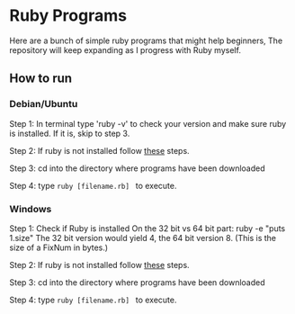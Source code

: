 # Ruby Programs

Here are a bunch of simple ruby programs that might help beginners, The repository will keep expanding as I progress with Ruby myself.

## How to run

### Debian/Ubuntu

Step 1: In terminal type 'ruby -v' to check your version and make sure ruby is installed. If it is, skip to step 3.

Step 2: If ruby is not installed follow [these](https://www.ruby-lang.org/en/documentation/installation/) steps.

Step 3: cd into the directory where programs have been downloaded

Step 4: type ```ruby [filename.rb] ``` to execute.

### Windows

Step 1: Check if Ruby is installed 
	On the 32 bit vs 64 bit part:
	ruby -e "puts 1.size"
	The 32 bit version would yield 4, the 64 bit version 8. (This is the size of a FixNum in bytes.)

Step 2: If ruby is not installed follow [these](http://rubyinstaller.org/) steps.

Step 3: cd into the directory where programs have been downloaded

Step 4: type ```ruby [filename.rb] ``` to execute.
